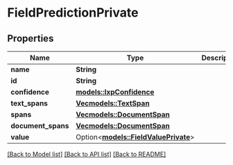# FieldPredictionPrivate

## Properties

Name | Type | Description | Notes
------------ | ------------- | ------------- | -------------
**name** | **String** |  | 
**id** | **String** |  | 
**confidence** | [**models::IxpConfidence**](IxpConfidence.md) |  | 
**text_spans** | [**Vec<models::TextSpan>**](TextSpan.md) |  | 
**spans** | [**Vec<models::DocumentSpan>**](DocumentSpan.md) |  | 
**document_spans** | [**Vec<models::DocumentSpan>**](DocumentSpan.md) |  | 
**value** | Option<[**models::FieldValuePrivate**](FieldValuePrivate.md)> |  | 

[[Back to Model list]](../README.md#documentation-for-models) [[Back to API list]](../README.md#documentation-for-api-endpoints) [[Back to README]](../README.md)


